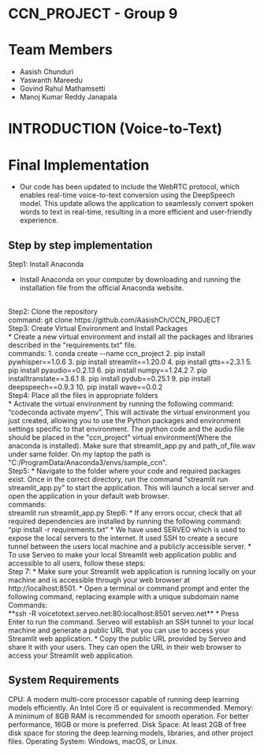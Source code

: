 # CCN_PROJECT - Group 9
# Team Members
* Aasish Chunduri
* Yaswanth Mareedu
* Govind Rahul Mathamsetti
* Manoj Kumar Reddy Janapala
# INTRODUCTION (Voice-to-Text)



# Final Implementation 
* Our code has been updated to include the WebRTC protocol, which enables real-time voice-to-text conversion using the DeepSpeech model. This update allows the application to seamlessly convert spoken words to text in real-time, resulting in a more efficient and user-friendly experience.

## Step by step implementation

Step1: Install Anaconda
  * Install Anaconda on your computer by downloading and running the installation file from the official Anaconda website.
<br>
Step2: Clone the repository<br>
  command: git clone https://github.com/AasishCh/CCN_PROJECT
<br>
Step3: Create Virtual Environment and Install Packages<br>
  * Create a new virtual environment and install all the packages and libraries described in the "requirements.txt" file.<br>
  commands:
    1. conda create --name ccn_project
    2. pip install pywhisper==1.0.6
    3. pip install streamlit==1.20.0
    4. pip install gtts==2.3.1
    5. pip install pyaudio==0.2.13
    6. pip install numpy==1.24.2
    7. pip installtranslate==3.6.1
    8. pip install pydub==0.25.1
    9. pip install deepspeech==0.9.3
    10. pip install wave==0.0.2
<br>
Step4: Place all the files in appropriate folders<br>
  * Activate the virtual environment by running the following command: “codeconda activate myenv”, This will activate the virtual environment you just created, allowing you to use the Python packages and environment settings specific to that environment. The python code and the audio file should be placed in the "ccn_project" virtual environment(Where the anaconda is installed). Make sure that streamlit_app.py and path_of_file.wav under same folder. On my laptop the path is "C:/ProgramData/Anaconda3/envs/sample_ccn".
<br>
Step5:
  * Navigate to the folder where your code and required packages exist. Once in the correct directory, run the command "streamlit run streamlit_app.py" to start the application. This will launch a local server and open the application in your default web browser. <br>
  commands:<br>
    streamlit run streamlit_app.py
Step6:
  * If any errors occur, check that all required dependencies are installed by running the following command: “pip install -r requirements.txt”
  * We have used SERVEO which is used to expose the local servers to the internet. It used SSH to create a secure tunnel between the users local machine and a publicly accessible server. 
  * To use Serveo to make your local Streamlit web application public and accessible to all users, follow these steps:
<br>
Step 7:
  * Make sure your Streamlit web application is running locally on your machine and is accessible through your web browser at http://localhost:8501.
  * Open a terminal or command prompt and enter the following command, replacing example with a unique subdomain name<br>
Commands:<br>
**ssh -R voicetotext.serveo.net:80:localhost:8501 serveo.net** 
  * Press Enter to run the command. Serveo will establish an SSH tunnel to your local machine and generate a public URL that you can use to access your Streamlit web application.
  * Copy the public URL provided by Serveo and share it with your users. They can open the URL in their web browser to access your Streamlit web application.

## System Requirements

CPU: A modern multi-core processor capable of running deep learning models efficiently. An Intel Core i5 or equivalent is recommended.
Memory: A minimum of 8GB RAM is recommended for smooth operation. For better performance, 16GB or more is preferred.
Disk Space: At least 2GB of free disk space for storing the deep learning models, libraries, and other project files.
Operating System: Windows, macOS, or Linux. 

